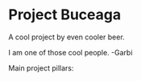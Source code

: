 # Project Buceaga 

A cool project by even cooler beer.


I am one of those cool people. -Garbi

Main project pillars: 
